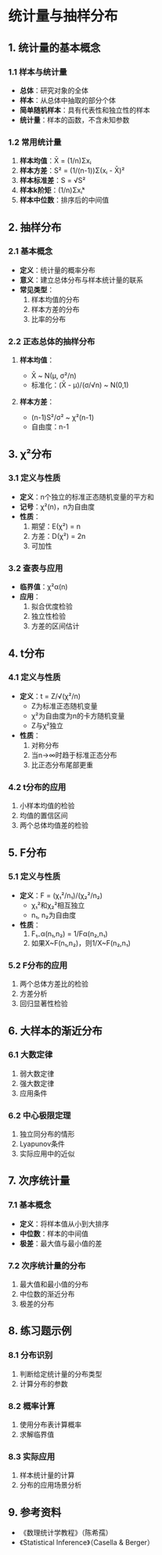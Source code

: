# 统计量与抽样分布

## 1. 统计量的基本概念

### 1.1 样本与统计量
- **总体**：研究对象的全体
- **样本**：从总体中抽取的部分个体
- **简单随机样本**：具有代表性和独立性的样本
- **统计量**：样本的函数，不含未知参数

### 1.2 常用统计量
1. **样本均值**：X̄ = (1/n)Σxᵢ
2. **样本方差**：S² = (1/(n-1))Σ(xᵢ - X̄)²
3. **样本标准差**：S = √S²
4. **样本k阶矩**：(1/n)Σxᵢᵏ
5. **样本中位数**：排序后的中间值

## 2. 抽样分布

### 2.1 基本概念
- **定义**：统计量的概率分布
- **意义**：建立总体分布与样本统计量的联系
- **常见类型**：
  1. 样本均值的分布
  2. 样本方差的分布
  3. 比率的分布

### 2.2 正态总体的抽样分布
1. **样本均值**：
   - X̄ ~ N(μ, σ²/n)
   - 标准化：(X̄ - μ)/(σ/√n) ~ N(0,1)

2. **样本方差**：
   - (n-1)S²/σ² ~ χ²(n-1)
   - 自由度：n-1

## 3. χ²分布

### 3.1 定义与性质
- **定义**：n个独立的标准正态随机变量的平方和
- **记号**：χ²(n)，n为自由度
- **性质**：
  1. 期望：E(χ²) = n
  2. 方差：D(χ²) = 2n
  3. 可加性

### 3.2 查表与应用
- **临界值**：χ²α(n)
- **应用**：
  1. 拟合优度检验
  2. 独立性检验
  3. 方差的区间估计

## 4. t分布

### 4.1 定义与性质
- **定义**：t = Z/√(χ²/n)
  - Z为标准正态随机变量
  - χ²为自由度为n的卡方随机变量
  - Z与χ²独立
- **性质**：
  1. 对称分布
  2. 当n→∞时趋于标准正态分布
  3. 比正态分布尾部更重

### 4.2 t分布的应用
1. 小样本均值的检验
2. 均值的置信区间
3. 两个总体均值差的检验

## 5. F分布

### 5.1 定义与性质
- **定义**：F = (χ₁²/n₁)/(χ₂²/n₂)
  - χ₁²和χ₂²相互独立
  - n₁, n₂为自由度
- **性质**：
  1. F₁₋α(n₁,n₂) = 1/Fα(n₂,n₁)
  2. 如果X~F(n₁,n₂)，则1/X~F(n₂,n₁)

### 5.2 F分布的应用
1. 两个总体方差比的检验
2. 方差分析
3. 回归显著性检验

## 6. 大样本的渐近分布

### 6.1 大数定律
1. 弱大数定律
2. 强大数定律
3. 应用条件

### 6.2 中心极限定理
1. 独立同分布的情形
2. Lyapunov条件
3. 实际应用中的近似

## 7. 次序统计量

### 7.1 基本概念
- **定义**：将样本值从小到大排序
- **中位数**：样本的中间值
- **极差**：最大值与最小值的差

### 7.2 次序统计量的分布
1. 最大值和最小值的分布
2. 中位数的渐近分布
3. 极差的分布

## 8. 练习题示例

### 8.1 分布识别
1. 判断给定统计量的分布类型
2. 计算分布的参数

### 8.2 概率计算
1. 使用分布表计算概率
2. 求解临界值

### 8.3 实际应用
1. 样本统计量的计算
2. 分布的应用场景分析

## 9. 参考资料
- 《数理统计学教程》（陈希孺）
- 《Statistical Inference》（Casella & Berger）
